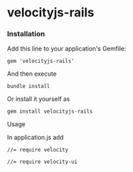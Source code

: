 velocityjs-rails
================

<h3>Installation</h3>

Add this line to your application's Gemfile:

<pre><code>gem 'velocityjs-rails'</code></pre>

And then execute

<pre><code>bundle install</code></pre>

Or install it yourself as

<pre><code>gem install velocityjs-rails</code></pre>

Usage

In application.js add

<pre><code>//= require velocity</code></pre>
<pre><code>//= require velocity-ui</code></pre>

